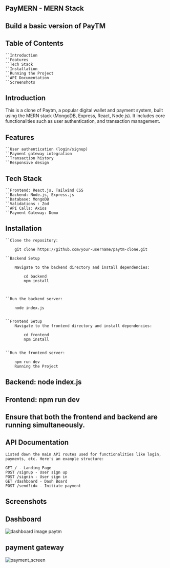 ## PayMERN - MERN Stack
## Build a basic version of PayTM

## Table of Contents
    ``Introduction
    ``Features
    ``Tech Stack
    ``Installation
    ``Running the Project
    ``API Documentation
    ``Screenshots


## Introduction

This is a clone of Paytm, a popular digital wallet and payment system, built using the MERN stack (MongoDB, Express, React, Node.js). It includes core functionalities such as user authentication, and transaction management.

## Features
    ``User authentication (login/signup)
    ``Payment gateway integration
    ``Transaction history
    ``Responsive design

## Tech Stack
    ``Frontend: React.js, Tailwind CSS
    ``Backend: Node.js, Express.js
    ``Database: MongoDB
    ``Validations : Zod
    ``API Calls: Axios
    ``Payment Gateway: Demo

## Installation
    ``Clone the repository:

        git clone https://github.com/your-username/paytm-clone.git


<!-- Navigate to the backend & frontend directories:

cd backend
cd frontend -->

    ``Backend Setup

        Navigate to the backend directory and install dependencies:

            cd backend
            npm install



    ``Run the backend server:

        node index.js


    ``Frontend Setup
        Navigate to the frontend directory and install dependencies:

            cd frontend
            npm install


    ``Run the frontend server:

        npm run dev
        Running the Project

        
## Backend: node index.js
## Frontend: npm run dev
## Ensure that both the frontend and backend are running simultaneously.

## API Documentation
    Listed down the main API routes used for functionalities like login, payments, etc. Here's an example structure:

    GET / - Landing Page
    POST /signup - User sign up
    POST /signin - User sign in
    GET /dashboard - Dash Board
    POST /send?id= - Initiate payment



## Screenshots
## Dashboard
![dashboard image paytm](https://github.com/user-attachments/assets/6e105152-dc6b-4377-aba3-48a3af8642ef)

## payment gateway
![payment_screen](https://github.com/user-attachments/assets/11a2b862-639d-4a21-a251-b13eb2cd02c9)
